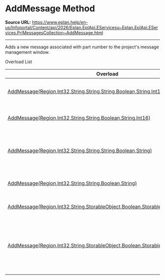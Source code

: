 # AddMessage Method

**Source URL:** https://www.eplan.help/en-us/Infoportal/Content/api/2026/Eplan.EplApi.EServicesu~Eplan.EplApi.EServices.PrjMessagesCollection~AddMessage.html

---

Adds a new message associated with part number to the project's message management window.

Overload List

| Overload | Description |
| --- | --- |
| [AddMessage(Region,Int32,String,String,String,Boolean,String,Int16)](topic1295.html) | Adds a new message associated with part number to the project's message management window. |
| [AddMessage(Region,Int32,String,String,Boolean,String,Int16)](topic1296.html) | Adds a new message associated with part number to the project's message management window. |
| [AddMessage(Region,Int32,String,String,String,Boolean,String)](topic1297.html) | Adds a new message associated with part number to the project's message management window. Message is related to variant = 0. |
| [AddMessage(Region,Int32,String,String,Boolean,String)](topic1298.html) | Adds a new message associated with part number to the project's message management window. |
| [AddMessage(Region,Int32,String,StorableObject,Boolean,StorableObject,String,Int16)](topic1299.html) | Adds a new message to the project's message management window. |
| [AddMessage(Region,Int32,String,StorableObject,Boolean,StorableObject,String)](topic1300.html) | Adds a new message to the database with electrotechnical messages (Project data\Messages\Management). Any existing message from the system can be added as well as messages registered by an add-in. |

